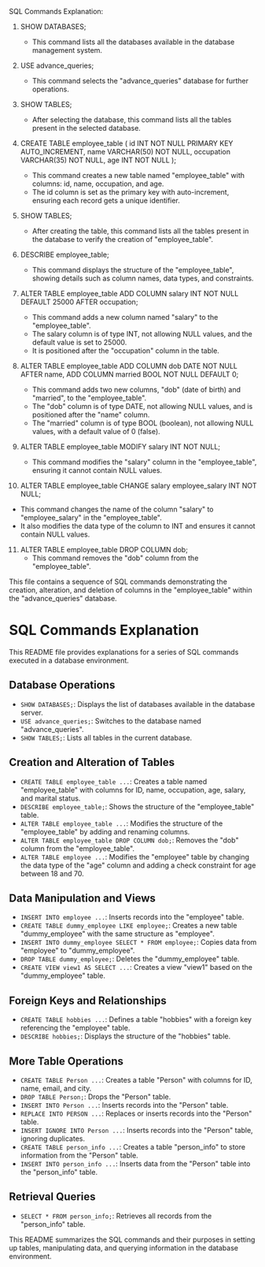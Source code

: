 SQL Commands Explanation:

1. SHOW DATABASES;
   - This command lists all the databases available in the database management system.

2. USE advance_queries;
   - This command selects the "advance_queries" database for further operations.

3. SHOW TABLES;
   - After selecting the database, this command lists all the tables present in the selected database.

4. CREATE TABLE employee_table (
      id INT NOT NULL PRIMARY KEY AUTO_INCREMENT,
      name VARCHAR(50) NOT NULL,
      occupation VARCHAR(35) NOT NULL,
      age INT NOT NULL
   );
   - This command creates a new table named "employee_table" with columns: id, name, occupation, and age.
   - The id column is set as the primary key with auto-increment, ensuring each record gets a unique identifier.

5. SHOW TABLES;
   - After creating the table, this command lists all the tables present in the database to verify the creation of "employee_table".

6. DESCRIBE employee_table;
   - This command displays the structure of the "employee_table", showing details such as column names, data types, and constraints.

7. ALTER TABLE employee_table ADD COLUMN salary INT NOT NULL DEFAULT 25000 AFTER occupation;
   - This command adds a new column named "salary" to the "employee_table".
   - The salary column is of type INT, not allowing NULL values, and the default value is set to 25000.
   - It is positioned after the "occupation" column in the table.

8. ALTER TABLE employee_table ADD COLUMN dob DATE NOT NULL AFTER name, ADD COLUMN married BOOL NOT NULL DEFAULT 0;
   - This command adds two new columns, "dob" (date of birth) and "married", to the "employee_table".
   - The "dob" column is of type DATE, not allowing NULL values, and is positioned after the "name" column.
   - The "married" column is of type BOOL (boolean), not allowing NULL values, with a default value of 0 (false).

9. ALTER TABLE employee_table MODIFY salary INT NOT NULL;
   - This command modifies the "salary" column in the "employee_table", ensuring it cannot contain NULL values.

10. ALTER TABLE employee_table CHANGE salary employee_salary INT NOT NULL;
   - This command changes the name of the column "salary" to "employee_salary" in the "employee_table".
   - It also modifies the data type of the column to INT and ensures it cannot contain NULL values.

11. ALTER TABLE employee_table DROP COLUMN dob;
    - This command removes the "dob" column from the "employee_table".

This file contains a sequence of SQL commands demonstrating the creation, alteration, and deletion of columns in the "employee_table" within the "advance_queries" database.
# SQL Commands Explanation

This README file provides explanations for a series of SQL commands executed in a database environment.

## Database Operations

- `SHOW DATABASES;`: Displays the list of databases available in the database server.
- `USE advance_queries;`: Switches to the database named "advance_queries".
- `SHOW TABLES;`: Lists all tables in the current database.

## Creation and Alteration of Tables

- `CREATE TABLE employee_table ...`: Creates a table named "employee_table" with columns for ID, name, occupation, age, salary, and marital status.
- `DESCRIBE employee_table;`: Shows the structure of the "employee_table" table.
- `ALTER TABLE employee_table ...`: Modifies the structure of the "employee_table" by adding and renaming columns.
- `ALTER TABLE employee_table DROP COLUMN dob;`: Removes the "dob" column from the "employee_table".
- `ALTER TABLE employee ...`: Modifies the "employee" table by changing the data type of the "age" column and adding a check constraint for age between 18 and 70.

## Data Manipulation and Views

- `INSERT INTO employee ...`: Inserts records into the "employee" table.
- `CREATE TABLE dummy_employee LIKE employee;`: Creates a new table "dummy_employee" with the same structure as "employee".
- `INSERT INTO dummy_employee SELECT * FROM employee;`: Copies data from "employee" to "dummy_employee".
- `DROP TABLE dummy_employee;`: Deletes the "dummy_employee" table.
- `CREATE VIEW view1 AS SELECT ...`: Creates a view "view1" based on the "dummy_employee" table.

## Foreign Keys and Relationships

- `CREATE TABLE hobbies ...`: Defines a table "hobbies" with a foreign key referencing the "employee" table.
- `DESCRIBE hobbies;`: Displays the structure of the "hobbies" table.

## More Table Operations

- `CREATE TABLE Person ...`: Creates a table "Person" with columns for ID, name, email, and city.
- `DROP TABLE Person;`: Drops the "Person" table.
- `INSERT INTO Person ...`: Inserts records into the "Person" table.
- `REPLACE INTO PERSON ...`: Replaces or inserts records into the "Person" table.
- `INSERT IGNORE INTO Person ...`: Inserts records into the "Person" table, ignoring duplicates.
- `CREATE TABLE person_info ...`: Creates a table "person_info" to store information from the "Person" table.
- `INSERT INTO person_info ...`: Inserts data from the "Person" table into the "person_info" table.

## Retrieval Queries

- `SELECT * FROM person_info;`: Retrieves all records from the "person_info" table.

This README summarizes the SQL commands and their purposes in setting up tables, manipulating data, and querying information in the database environment.
